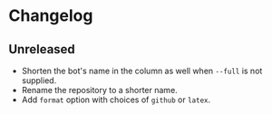 # Changelog

## Unreleased

- Shorten the bot's name in the column as well when `--full` is not supplied.
- Rename the repository to a shorter name.
- Add `format` option with choices of `github` or `latex`.
